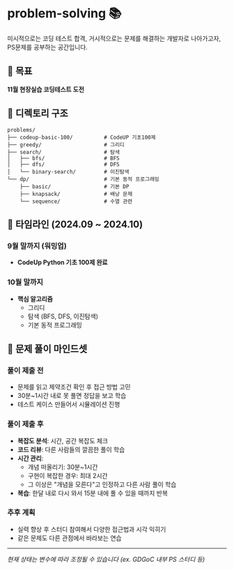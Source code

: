 # problem-solving 📚

미시적으로는 코딩 테스트 합격, 거시적으로는 문제를 해결하는 개발자로 나아가고자, PS문제를 공부하는 공간입니다.


## 🎯 목표

**11월 현장실습 코딩테스트 도전**

## 📁 디렉토리 구조

```
problems/
├── codeup-basic-100/          # CodeUP 기초100제
├── greedy/                    # 그리디
├── search/                    # 탐색
│   ├── bfs/                   # BFS
│   ├── dfs/                   # DFS
│   └── binary-search/         # 이진탐색
└── dp/                        # 기본 동적 프로그래밍
    ├── basic/                 # 기본 DP
    ├── knapsack/              # 배낭 문제
    └── sequence/              # 수열 관련
```

## 📅 타임라인 (2024.09 ~ 2024.10)

### 9월 말까지 (워밍업)
- **CodeUp Python 기초 100제 완료**

### 10월 말까지
- **핵심 알고리즘**
  - 그리디
  - 탐색 (BFS, DFS, 이진탐색)
  - 기본 동적 프로그래밍

## 🧠 문제 풀이 마인드셋

### 풀이 제출 전
- 문제를 읽고 제약조건 확인 후 접근 방법 고민
- 30분~1시간 내로 못 풀면 정답을 보고 학습
- 테스트 케이스 만들어서 시뮬레이션 진행

### 풀이 제출 후
- **복잡도 분석**: 시간, 공간 복잡도 체크
- **코드 리뷰**: 다른 사람들의 깔끔한 풀이 학습
- **시간 관리**:
  - 개념 떠올리기: 30분~1시간
  - 구현이 복잡한 경우: 최대 2시간
  - 그 이상은 "개념을 모른다"고 인정하고 다른 사람 풀이 학습
- **복습**: 한달 내로 다시 와서 15분 내에 풀 수 있을 때까지 반복

### 추후 계획
- 실력 향상 후 스터디 참여해서 다양한 접근법과 시각 익히기
- 같은 문제도 다른 관점에서 바라보는 연습

---

*현재 상태는 변수에 따라 조정될 수 있습니다 (ex. GDGoC 내부 PS 스터디 등)*

